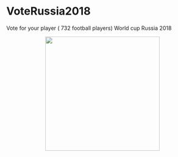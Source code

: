 # VoteRussia2018
Vote for your player ( 732 football players)
World cup Russia 2018

<p align="center">
 <img src="https://github.com/LumbralesSoftware/VoteRussia2018/blob/master/app/src/main/res/drawable/web_hi_res_512.png" width="300px" />
</p>
